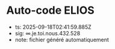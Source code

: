 # Auto-code ELIOS
- ts: 2025-09-18T02:41:59.885Z
- sig: ∞.je.toi.nous.432.528
- note: fichier généré automatiquement